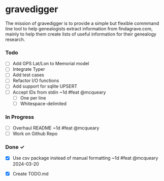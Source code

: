 # gravedigger

The mission of gravedigger is to provide a simple but flexible commmand line tool to help genealogists extract information from findagrave.com, mainly to help them create lists of useful information for their genealogy research.

### Todo

- [ ] Add GPS Lat/Lon to Memorial model  
- [ ] Integrate Typer  
- [ ] Add test cases  
- [ ] Refactor I/O functions  
- [ ] Add support for sqlite UPSERT  
- [ ] Accept IDs from stdin ~1d #feat @mcqueary  
  - [ ] One per line  
  - [ ] Whitespace-delimited  

### In Progress

- [ ] Overhaul README ~1d #feat @mcqueary  
- [ ] Work on Github Repo  

### Done ✓

- [x] Use csv package instead of manual formatting ~1d #feat @mcqueary 2024-03-20  
- [x] Create TODO.md  

